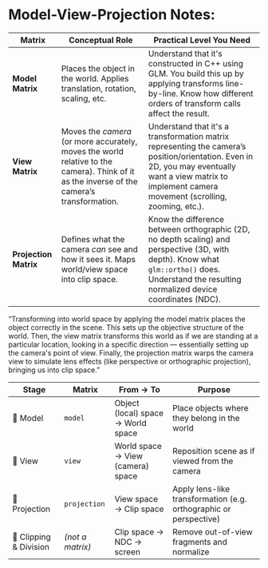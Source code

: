 
# Model-View-Projection Notes:
| Matrix                | Conceptual Role                                                                                                                             | Practical Level You Need                                                                                                                                                                                |
| --------------------- | ------------------------------------------------------------------------------------------------------------------------------------------- | ------------------------------------------------------------------------------------------------------------------------------------------------------------------------------------------------------- |
| **Model Matrix**      | Places the object in the world. Applies translation, rotation, scaling, etc.                                                                | Understand that it's constructed in C++ using GLM. You build this up by applying transforms line-by-line. Know how different orders of transform calls affect the result.                               |
| **View Matrix**       | Moves the *camera* (or more accurately, moves the world relative to the camera). Think of it as the inverse of the camera’s transformation. | Understand that it's a transformation matrix representing the camera’s position/orientation. Even in 2D, you may eventually want a view matrix to implement camera movement (scrolling, zooming, etc.). |
| **Projection Matrix** | Defines what the camera *can* see and how it sees it. Maps world/view space into clip space.                                                | Know the difference between orthographic (2D, no depth scaling) and perspective (3D, with depth). Know what `glm::ortho()` does. Understand the resulting normalized device coordinates (NDC).          |

“Transforming into world space by applying the model matrix places the object correctly in the scene. This sets up the objective structure of the world. 
Then, the view matrix transforms this world as if we are standing at a particular location, looking in a specific direction — essentially setting up the 
camera's point of view. Finally, the projection matrix warps the camera view to simulate lens effects (like perspective or orthographic projection), 
bringing us into clip space.”

| Stage                  | Matrix           | From → To                          | Purpose                                                           |
| ---------------------- | ---------------- | ---------------------------------- | ----------------------------------------------------------------- |
| 🧱 Model               | `model`          | Object (local) space → World space | Place objects where they belong in the world                      |
| 🎥 View                | `view`           | World space → View (camera) space  | Reposition scene as if viewed from the camera                     |
| 📐 Projection          | `projection`     | View space → Clip space            | Apply lens-like transformation (e.g. orthographic or perspective) |
| 🔪 Clipping & Division | *(not a matrix)* | Clip space → NDC → screen          | Remove out-of-view fragments and normalize                        |
